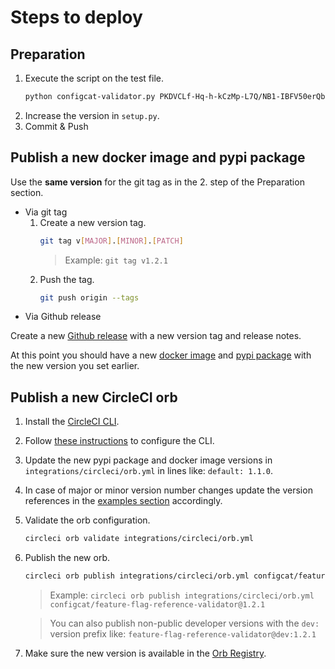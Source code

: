 # Steps to deploy
## Preparation
1. Execute the script on the test file.
   ```bash
   python configcat-validator.py PKDVCLf-Hq-h-kCzMp-L7Q/NB1-IBFV50erQbSn7DXGIw ./sample_to_scan -v
   ```
2. Increase the version in `setup.py`.
3. Commit & Push

## Publish a new docker image and pypi package
Use the **same version** for the git tag as in the 2. step of the Preparation section.
- Via git tag
    1. Create a new version tag.
       ```bash
       git tag v[MAJOR].[MINOR].[PATCH]
       ```
       > Example: `git tag v1.2.1`
    2. Push the tag.
       ```bash
       git push origin --tags
       ```
- Via Github release 

Create a new [Github release](https://github.com/configcat/feature-flag-reference-validator/releases) with a new version tag and release notes.

At this point you should have a new [docker image](https://cloud.docker.com/u/configcat/repository/docker/configcat/feature-flag-reference-validator) and [pypi package](https://pypi.org/project/configcat-flag-reference-validator) with the new version you set earlier.

## Publish a new CircleCI orb
1. Install the [CircleCI CLI](https://circleci.com/docs/2.0/local-cli/#quick-installation).
2. Follow [these instructions](https://circleci.com/docs/2.0/local-cli/#configuring-the-cli) to configure the CLI.
3. Update the new pypi package and docker image versions in `integrations/circleci/orb.yml` in lines like: `default: 1.1.0`.
4. In case of major or minor version number changes update the version references in the [examples section](https://github.com/configcat/feature-flag-reference-validator/blob/master/integrations/circleci/orb.yml#L11) accordingly.
5. Validate the orb configuration.
   ```bash
   circleci orb validate integrations/circleci/orb.yml
   ```
6. Publish the new orb.
   ```bash
   circleci orb publish integrations/circleci/orb.yml configcat/feature-flag-reference-validator@[MAJOR].[MINOR].[PATCH]
   ```
   > Example: `circleci orb publish integrations/circleci/orb.yml configcat/feature-flag-reference-validator@1.2.1`
   
   > You can also publish non-public developer versions with the `dev:` version prefix like: `feature-flag-reference-validator@dev:1.2.1`
7. Make sure the new version is available in the [Orb Registry](https://circleci.com/orbs/registry/orb/configcat/feature-flag-reference-validator).
